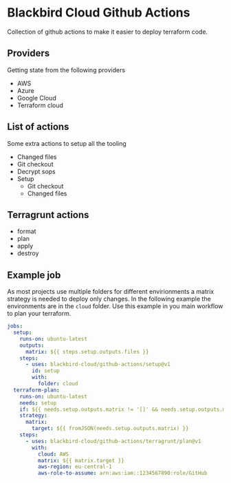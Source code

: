 # Blackbird Cloud Github Actions

Collection of github actions to make it easier to deploy terraform code.

## Providers

Getting state from the following providers

- AWS
- Azure
- Google Cloud
- Terraform cloud

## List of actions

Some extra actions to setup all the tooling

- Changed files
- Git checkout
- Decrypt sops
- Setup
  - Git checkout
  - Changed files


## Terragrunt actions
- format
- plan
- apply
- destroy

## Example job

As most projects use multiple folders for different envirionments a matrix strategy is needed to deploy only changes. In the following example the environments are in the `cloud` folder. Use this example in you main workflow to plan your terraform.
```yaml
jobs:
  setup:
    runs-on: ubuntu-latest
    outputs:
      matrix: ${{ steps.setup.outputs.files }}
    steps:
      - uses: blackbird-cloud/github-actions/setup@v1
        id: setup
        with:
          folder: cloud
  terraform-plan:
    runs-on: ubuntu-latest
    needs: setup
    if: ${{ needs.setup.outputs.matrix != '[]' && needs.setup.outputs.matrix != '' }}
    strategy:
      matrix:
        target: ${{ fromJSON(needs.setup.outputs.matrix) }}
    steps:
      - uses: blackbird-cloud/github-actions/terragrunt/plan@v1
        with:
          cloud: AWS
          matrix: ${{ matrix.target }}
          aws-region: eu-central-1
          aws-role-to-assume: arn:aws:iam::1234567890:role/GitHub
```
